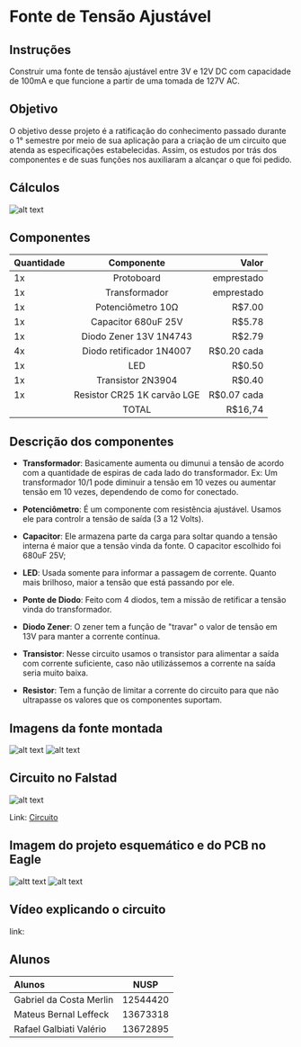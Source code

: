 # Fonte de Tensão Ajustável

## Instruções

Construir uma fonte de tensão ajustável entre 3V e 12V DC com capacidade de 100mA e que funcione a partir de uma tomada de 127V AC.

## Objetivo

O objetivo desse projeto é a ratificação do conhecimento passado durante o 1° semestre por meio de sua aplicação para a criação de um circuito que atenda as especificações estabelecidas. Assim, os estudos por trás dos componentes e de suas funções nos auxiliaram a alcançar o que foi pedido.

## Cálculos

![alt text][foto1]

[foto1]: https://i.imgur.com/PvzGco1.png

## Componentes

| Quantidade |         Componente          |    Valor    |
| :--------- |:--------------------------: | ----------: |
| 1x         | Protoboard                  | emprestado  |
| 1x         |     Transformador           | emprestado  |
| 1x         | Potenciômetro 10Ω           | R$7.00      |
| 1x         | Capacitor 680uF 25V         | R$5.78      |
| 1x         | Diodo Zener 13V 1N4743      | R$2.79      |
| 4x         | Diodo retificador 1N4007    | R$0.20 cada |
| 1x         | LED                         | R$0.50      |
| 1x         | Transistor 2N3904           | R$0.40      |
| 1x         | Resistor CR25 1K carvão LGE | R$0.07 cada |
|            |         TOTAL               | R$16,74     |

## Descrição dos componentes

* **Transformador**: Basicamente aumenta ou dimunui a tensão de acordo com a quantidade de espiras de cada lado do transformador. Ex: Um transformador 10/1 pode diminuir a tensão em 10 vezes ou aumentar tensão em 10 vezes, dependendo de como for conectado.

* **Potenciômetro**: É um componente com resistência ajustável. Usamos ele para controlr a tensão de saída (3 a 12 Volts).

* **Capacitor**:  Ele armazena parte da carga para soltar quando a tensão interna é maior que a tensão vinda da fonte. O capacitor escolhido foi 680uF 25V;

* **LED**: Usada somente para informar a passagem de corrente. Quanto mais brilhoso, maior a tensão que está passando por ele.

* **Ponte de Diodo**: Feito com 4 diodos, tem a missão de retificar a tensão vinda do transformador.

* **Diodo Zener**: O zener tem a função de "travar" o valor de tensão em 13V para manter a corrente contínua.

* **Transistor**: Nesse circuito usamos o transistor para alimentar a saída com corrente suficiente, caso não utilizássemos a corrente na saída seria muito baixa.

* **Resistor**: Tem a função de limitar a corrente do circuito para que não ultrapasse os valores que os componentes suportam.

## Imagens da fonte montada

![alt text][foto2]
![alt text][foto3]

[foto2]: https://i.imgur.com/fknIOfn.jpeg
[foto3]: https://i.imgur.com/iAvvsa3.jpeg

## Circuito no Falstad

![alt text][foto4]

[foto4]: https://i.imgur.com/Js8pvWE.png

Link: [Circuito](https://tinyurl.com/2bhms637)

## Imagem do projeto esquemático e do PCB no Eagle

![altt text][foto5]
![alt text][foto6]

[foto5]: https://i.imgur.com/AwHHvlB.png
[foto6]: https://i.imgur.com/Xo6GL79.png

## Vídeo explicando o circuito

link: 

## Alunos

|         Alunos          |   NUSP    |
| :---------------------- | :-------: |
| Gabriel da Costa Merlin |  12544420 |
| Mateus Bernal Leffeck   |  13673318 |
| Rafael Galbiati Valério |  13672895 |
